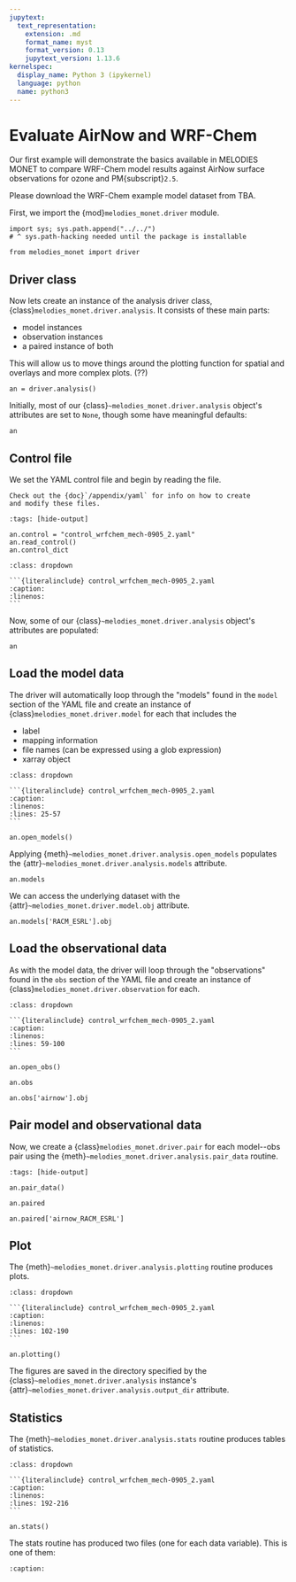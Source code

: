```yaml
---
jupytext:
  text_representation:
    extension: .md
    format_name: myst
    format_version: 0.13
    jupytext_version: 1.13.6
kernelspec:
  display_name: Python 3 (ipykernel)
  language: python
  name: python3
---
```


# Evaluate AirNow and WRF-Chem

Our first example will demonstrate the basics available in MELODIES MONET to 
compare WRF-Chem model results against AirNow surface observations for
ozone and PM{subscript}`2.5`.

Please download the WRF-Chem example model dataset from TBA.

First, we import the {mod}`melodies_monet.driver` module.

```{code-cell} ipython3
import sys; sys.path.append("../../")
# ^ sys.path-hacking needed until the package is installable

from melodies_monet import driver
```

## Driver class

Now lets create an instance of the analysis driver class, {class}`melodies_monet.driver.analysis`.
It consists of these main parts:
* model instances
* observation instances
* a paired instance of both

This will allow us to move things around the plotting function for
spatial and overlays and more complex plots. (??)

```{code-cell} ipython3
an = driver.analysis()
```

Initially, most of our {class}`~melodies_monet.driver.analysis` object's attributes
are set to ``None``, though some have meaningful defaults:
```{code-cell} ipython3
an
```

## Control file

We set the YAML control file and begin by reading the file.

```{note}
Check out the {doc}`/appendix/yaml` for info on how to create
and modify these files.
```

```{code-cell} ipython3
:tags: [hide-output]

an.control = "control_wrfchem_mech-0905_2.yaml"
an.read_control()
an.control_dict
```

````{admonition} Note: This is the complete file that was loaded.
:class: dropdown

```{literalinclude} control_wrfchem_mech-0905_2.yaml
:caption:
:linenos:
```
````

Now, some of our {class}`~melodies_monet.driver.analysis` object's attributes are populated:
```{code-cell} ipython3
an
```

## Load the model data

The driver will automatically loop through the "models" found in the `model` section
of the YAML file and create an instance of {class}`melodies_monet.driver.model` for each
that includes the
* label
* mapping information
* file names (can be expressed using a glob expression)
* xarray object

````{admonition} Note: Relevant control file section.
:class: dropdown

```{literalinclude} control_wrfchem_mech-0905_2.yaml
:caption:
:linenos:
:lines: 25-57
```
````

```{code-cell} ipython3
an.open_models()
```

Applying {meth}`~melodies_monet.driver.analysis.open_models`
populates the {attr}`~melodies_monet.driver.analysis.models` attribute.

```{code-cell} ipython3
an.models
```

We can access the underlying dataset with the
{attr}`~melodies_monet.driver.model.obj` attribute.

```{code-cell} ipython3
an.models['RACM_ESRL'].obj
```

## Load the observational data

As with the model data, the driver will loop through the "observations" found in
the `obs` section of the YAML file and create an instance of
{class}`melodies_monet.driver.observation` for each.

````{admonition} Note: Relevant control file section.
:class: dropdown

```{literalinclude} control_wrfchem_mech-0905_2.yaml
:caption:
:linenos:
:lines: 59-100
```
````

```{code-cell} ipython3
an.open_obs()
```

```{code-cell} ipython3
an.obs
```

```{code-cell} ipython3
an.obs['airnow'].obj
```

## Pair model and observational data

Now, we create a {class}`melodies_monet.driver.pair` for each model--obs pair
using the {meth}`~melodies_monet.driver.analysis.pair_data` routine.

```{code-cell} ipython3
:tags: [hide-output]

an.pair_data()
```

```{code-cell} ipython3
an.paired
```

```{code-cell} ipython3
an.paired['airnow_RACM_ESRL']
```

## Plot

The {meth}`~melodies_monet.driver.analysis.plotting` routine produces plots.

````{admonition} Note: Relevant control file section.
:class: dropdown

```{literalinclude} control_wrfchem_mech-0905_2.yaml
:caption:
:linenos:
:lines: 102-190
```
````

```{code-cell} ipython3
an.plotting()
```

The figures are saved in the directory specified by the
{class}`~melodies_monet.driver.analysis` instance's
{attr}`~melodies_monet.driver.analysis.output_dir`
attribute.

## Statistics

The {meth}`~melodies_monet.driver.analysis.stats` routine produces tables of statistics.

````{admonition} Note: Relevant control file section.
:class: dropdown

```{literalinclude} control_wrfchem_mech-0905_2.yaml
:caption:
:linenos:
:lines: 192-216
```
````

```{code-cell} ipython3
an.stats()
```

The stats routine has produced two files (one for each data variable).
This is one of them:
```{literalinclude} output/airnow_wrfchem/stats.OZONE.all.CONUS.2019-09-05_06.2019-09-06_06.csv
:caption:
```
